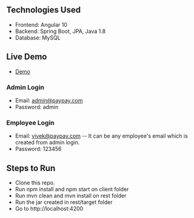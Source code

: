 ## Technologies Used
* Frontend: Angular 10
* Backend: Spring Boot, JPA, Java 1.8
* Database: MySQL

## Live Demo
* <a href="#">Demo</a>

### Admin Login
* Email: admin@paypay.com
* Password: admin

### Employee Login
* Email: vivek@paypay.com -- It can be any employee's email which is created from admin login.
* Password: 123456

## Steps to Run
* Clone this repo.
* Run npm install and npm start on client folder
* Run mvn clean and mvn install on rest folder
* Run the jar created in rest/target folder
* Go to http://localhost:4200 


